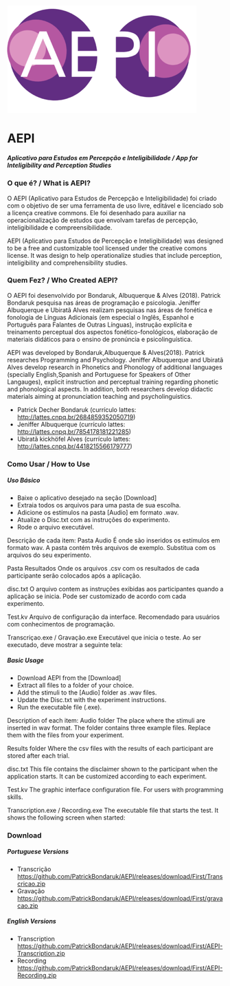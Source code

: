 ![alt text](https://github.com/PatrickBondaruk/AEPI/blob/main/aepi.png)

# AEPI
##### Aplicativo para Estudos em Percepção e Inteligibilidade / App for Inteligibility and Perception Studies

### O que é? / What is AEPI?

O AEPI (Aplicativo para Estudos de Percepção e Inteligibilidade) foi criado com o objetivo de ser uma ferramenta de uso livre, editável e licenciado sob a licença creative commons. Ele foi desenhado para auxiliar na operacionalização de estudos que envolvam tarefas de percepção, inteligibilidade e compreensibilidade.

AEPI (Aplicativo para Estudos de Percepção e Inteligibilidade) was designed to be a free and customizable tool licensed under the creative comons license. It was design to help operationalize studies that include perception, inteligibility and comprehensibility studies.

### Quem Fez? / Who Created AEPI?

O AEPI foi desenvolvido por Bondaruk, Albuquerque & Alves (2018).
Patrick Bondaruk pesquisa nas áreas de programação e psicologia. Jeniffer Albuquerque e Ubiratã Alves realizam pesquisas nas áreas de fonética e fonologia de Línguas Adicionais (em especial o Inglês, Espanhol e Português para Falantes de Outras Línguas),  instrução explícita e treinamento perceptual dos aspectos fonético-fonológicos, elaboração de materiais didáticos para o ensino de pronúncia e psicolinguística.

AEPI was developed by Bondaruk,Albuquerque & Alves(2018).
Patrick researches Programming and Psychology. Jeniffer Albuquerque and Ubiratã Alves  develop research in Phonetics and Phonology of additional languages (specially English,Spanish and Portuguese for Speakers of Other Langauges), explicit instruction and perceptual training regarding phonetic and phonological aspects. In addition, both researchers develop didactic materials aiming at pronunciation teaching and psycholinguistics.

- Patrick Decher Bondaruk (currículo lattes: http://lattes.cnpq.br/2684859352050719)
- Jeniffer Albuquerque (currículo lattes: http://lattes.cnpq.br/7854178181221285)
- Ubiratã kickhöfel Alves (currículo lattes: http://lattes.cnpq.br/4418215566179777)

### Como Usar / How to Use

##### Uso Básico
- Baixe o aplicativo desejado na seção [Download]
- Extraia todos os arquivos para uma pasta de sua escolha.
- Adicione os estímulos na pasta [Audio] em formato .wav.
- Atualize o Disc.txt com as instruções do experimento.
- Rode o arquivo executável.

Descrição de cada item:
Pasta Audio
É onde são inseridos os estímulos em formato wav.  A pasta contém três arquivos de exemplo.  Substitua com os arquivos do seu experimento.

Pasta Resultados
Onde os arquivos .csv com os resultados de cada participante serão colocados após a aplicação.

disc.txt
O arquivo contem as instruções exibidas aos participantes quando a aplicação se inicia.  Pode ser customizado de acordo com cada experimento.

Test.kv
Arquivo de configuração da interface. Recomendado para usuários com conhecimentos de programação.

Transcriçao.exe / Gravação.exe
Executável que inicia o teste. Ao ser executado,  deve mostrar a seguinte tela:


##### Basic Usage
 - Download AEPI from the [Download]
 - Extract all files to a folder of your choice.
 - Add the stimuli to the [Audio] folder as .wav files.
 - Update the Disc.txt with the experiment instructions.
 - Run the executable file (.exe).

Description of each item:
Audio folder
The place where the stimuli are inserted in wav format. The folder contains three example files. Replace them with the files from your experiment.

Results folder
Where the csv files with the results of each participant are stored after each trial.

disc.txt
This file contains the disclaimer shown to the participant when the application starts. It
can be customized according to each experiment.

Test.kv
The graphic interface configuration file.  For users with programming skills.

Transcription.exe / Recording.exe
The executable file that starts the test. It shows the following screen when started:


### Download
##### Portuguese Versions

- Transcrição
https://github.com/PatrickBondaruk/AEPI/releases/download/First/Transcricao.zip
- Gravação
https://github.com/PatrickBondaruk/AEPI/releases/download/First/gravacao.zip

##### English Versions

- Transcription
https://github.com/PatrickBondaruk/AEPI/releases/download/First/AEPI-Transcription.zip
- Recording
https://github.com/PatrickBondaruk/AEPI/releases/download/First/AEPI-Recording.zip





